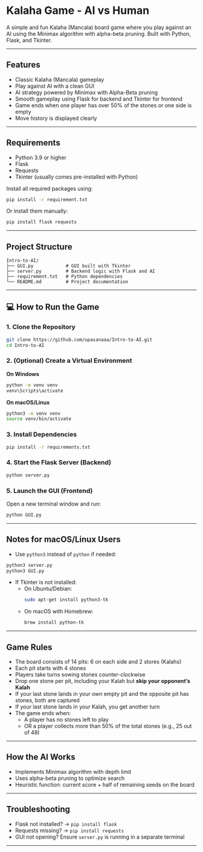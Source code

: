 # Kalaha Game - AI vs Human

A simple and fun Kalaha (Mancala) board game where you play against an AI using the Minimax algorithm with alpha-beta pruning. Built with Python, Flask, and Tkinter.

---

## Features

- Classic Kalaha (Mancala) gameplay
- Play against AI with a clean GUI
- AI strategy powered by Minimax with Alpha-Beta pruning
- Smooth gameplay using Flask for backend and Tkinter for frontend
- Game ends when one player has over 50% of the stones or one side is empty
- Move history is displayed clearly

---

## Requirements

- Python 3.9 or higher
- Flask
- Requests
- Tkinter (usually comes pre-installed with Python)

Install all required packages using:
```bash
pip install -r requirement.txt
```
Or install them manually:
```bash
pip install flask requests
```

---

## Project Structure

```
Intro-to-AI/
├── GUI.py            # GUI built with Tkinter
├── server.py         # Backend logic with Flask and AI
├── requirement.txt   # Python dependencies
└── README.md         # Project documentation
```

---

## 💻 How to Run the Game

### 1. Clone the Repository
```bash
git clone https://github.com/upasanaaa/Intro-to-AI.git
cd Intro-to-AI
```

### 2. (Optional) Create a Virtual Environment

**On Windows**
```bash
python -m venv venv
venv\Scripts\activate
```

**On macOS/Linux**
```bash
python3 -m venv venv
source venv/bin/activate
```

### 3. Install Dependencies
```bash
pip install -r requirements.txt
```

### 4. Start the Flask Server (Backend)
```bash
python server.py
```

### 5. Launch the GUI (Frontend)
Open a new terminal window and run:
```bash
python GUI.py
```

---

## Notes for macOS/Linux Users

- Use `python3` instead of `python` if needed:
```bash
python3 server.py
python3 GUI.py
```

- If Tkinter is not installed:
  - On Ubuntu/Debian:
    ```bash
    sudo apt-get install python3-tk
    ```
  - On macOS with Homebrew:
    ```bash
    brew install python-tk
    ```

---

## Game Rules

- The board consists of 14 pits: 6 on each side and 2 stores (Kalahs)
- Each pit starts with 4 stones
- Players take turns sowing stones counter-clockwise
- Drop one stone per pit, including your Kalah but **skip your opponent’s Kalah**
- If your last stone lands in your own empty pit and the opposite pit has stones, both are captured
- If your last stone lands in your Kalah, you get another turn
- The game ends when:
  - A player has no stones left to play
  - OR a player collects more than 50% of the total stones (e.g., 25 out of 48)

---

## How the AI Works

- Implements Minimax algorithm with depth limit
- Uses alpha-beta pruning to optimize search
- Heuristic function: current score + half of remaining seeds on the board

---

## Troubleshooting

- Flask not installed? → `pip install flask`
- Requests missing? → `pip install requests`
- GUI not opening? Ensure `server.py` is running in a separate terminal

---
